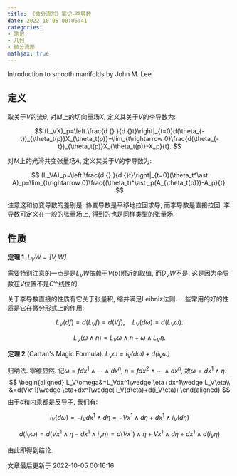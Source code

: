 ```yaml
---
title: 《微分流形》笔记-李导数
date: 2022-10-05 00:06:41
categories: 
- 笔记
- 几何
- 微分流形
mathjax: true
---
```


Introduction to smooth manifolds by John M. Lee

## 定义

取关于$V$的流$\theta,$ 对$M$上的切向量场$X,$ 定义其关于$V$的李导数为:


$$
(L_VX)_p=\left.\frac{d {} }{d {}t}\right|_{t=0}d(\theta_{-t})_{\theta_t(p)}X_{\theta_t(p)}=\lim_{t\rightarrow 0}\frac{d(\theta_{-t})_{\theta_t(p)}X_{\theta_t(p)}-X_p}{t}.
$$



对$M$上的光滑共变张量场$A,$ 定义其关于$V$的李导数为:


$$
(L_VA)_p=\left.\frac{d {} }{d {}t}\right|_{t=0}(\theta_t^\ast A)_p=\lim_{t\rightarrow 0}\frac{(\theta_t)^\ast _p(A_{\theta_t(p)})-A_p}{t}.
$$


注意这和协变导数的差别是: 协变导数是平移地拉回求导, 而李导数是直接拉回.
李导数可定义在一般的张量场上, 得到的也是同样类型的张量场.

## 性质

**定理 1**. *$L_VW=[V,W].$* 

需要特别注意的一点是是$L_VW$依赖于$V(p)$附近的取值, 而$D_VW$不是.
这是因为李导数在$V$位置不是$C^\infty$线性的.

关于李导数直接的性质有它关于张量积, 缩并满足Leibniz法则.
一些常用的好的性质是它在微分形式上的作用:



$$
L_V(df)=d(L_Vf)=d(Vf),\quad L_V(d\omega)=d(L_V\omega).
$$





$$
L_V(\omega\wedge\eta)=L_V\omega\wedge\eta+\omega\wedge L_V\eta.
$$



**定理 2** (Cartan's Magic Formula). *$L_V\omega=i_V(d\omega)+d(i_V\omega)$* 

归纳法. 零维显然. 记$\omega=fdx^1\wedge\cdots\wedge dx^n,$
$\eta=fdx^2\wedge\cdots\wedge dx^n,$ 故$\omega=dx^1\wedge \eta.$
$$
\begin{aligned}
 L_V\omega&=L_Vdx^1\wedge \eta+dx^1\wedge L_V\eta\\
 &=d(Vx^1)\wedge \eta+dx^1\wedge( i_V(d\eta)+d(i_V\eta))
 \end{aligned}
$$
 由于$d$和内乘都是反导子, 我们有:


$$
i_V(d\omega)=-i_Vdx^1\wedge d\eta=-Vx^1\wedge d\eta +dx^1\wedge i_V(d\eta)
$$




$$
d(i_V\omega)=d(Vx^1\wedge\eta-dx^1\wedge i_V\eta)=d(Vx^1)\wedge \eta +Vx^1 \wedge d\eta+dx^1\wedge d(i_V\eta)
$$


由此即得到结论.

文章最后更新于 2022-10-05 00:16:16 
